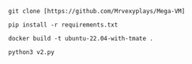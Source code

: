 ```
git clone [https://github.com/Mrvexyplays/Mega-VM]
```

```
pip install -r requirements.txt
```

```
docker build -t ubuntu-22.04-with-tmate .
```

```
python3 v2.py
```
